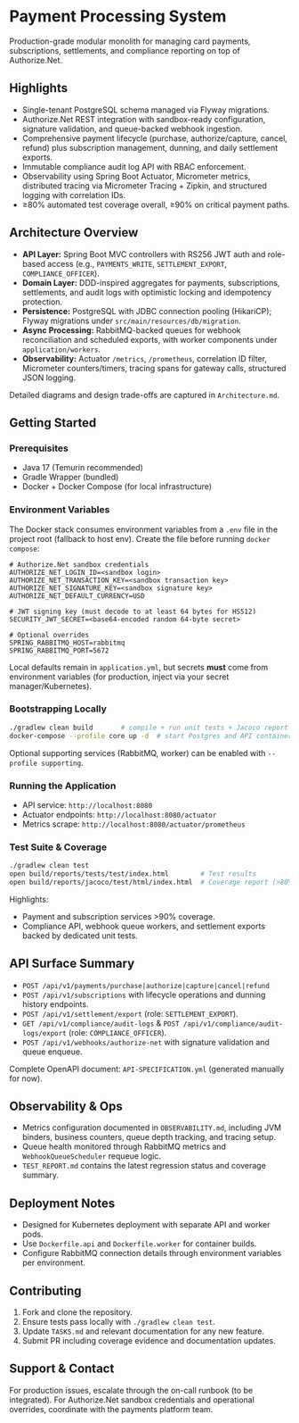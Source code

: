 # Payment Processing System

Production-grade modular monolith for managing card payments, subscriptions, settlements, and compliance reporting on top of Authorize.Net.

## Highlights
- Single-tenant PostgreSQL schema managed via Flyway migrations.
- Authorize.Net REST integration with sandbox-ready configuration, signature validation, and queue-backed webhook ingestion.
- Comprehensive payment lifecycle (purchase, authorize/capture, cancel, refund) plus subscription management, dunning, and daily settlement exports.
- Immutable compliance audit log API with RBAC enforcement.
- Observability using Spring Boot Actuator, Micrometer metrics, distributed tracing via Micrometer Tracing + Zipkin, and structured logging with correlation IDs.
- ≥80% automated test coverage overall, ≥90% on critical payment paths.

## Architecture Overview
- **API Layer:** Spring Boot MVC controllers with RS256 JWT auth and role-based access (e.g., `PAYMENTS_WRITE`, `SETTLEMENT_EXPORT`, `COMPLIANCE_OFFICER`).
- **Domain Layer:** DDD-inspired aggregates for payments, subscriptions, settlements, and audit logs with optimistic locking and idempotency protection.
- **Persistence:** PostgreSQL with JDBC connection pooling (HikariCP); Flyway migrations under `src/main/resources/db/migration`.
- **Async Processing:** RabbitMQ-backed queues for webhook reconciliation and scheduled exports, with worker components under `application/workers`.
- **Observability:** Actuator `/metrics`, `/prometheus`, correlation ID filter, Micrometer counters/timers, tracing spans for gateway calls, structured JSON logging.

Detailed diagrams and design trade-offs are captured in `Architecture.md`.

## Getting Started

### Prerequisites
- Java 17 (Temurin recommended)
- Gradle Wrapper (bundled)
- Docker + Docker Compose (for local infrastructure)

### Environment Variables
The Docker stack consumes environment variables from a `.env` file in the project root (fallback to host env). Create the file before running `docker compose`:
```
# Authorize.Net sandbox credentials
AUTHORIZE_NET_LOGIN_ID=<sandbox login>
AUTHORIZE_NET_TRANSACTION_KEY=<sandbox transaction key>
AUTHORIZE_NET_SIGNATURE_KEY=<sandbox signature key>
AUTHORIZE_NET_DEFAULT_CURRENCY=USD

# JWT signing key (must decode to at least 64 bytes for HS512)
SECURITY_JWT_SECRET=<base64-encoded random 64-byte secret>

# Optional overrides
SPRING_RABBITMQ_HOST=rabbitmq
SPRING_RABBITMQ_PORT=5672
```

Local defaults remain in `application.yml`, but secrets **must** come from environment variables (for production, inject via your secret manager/Kubernetes).

### Bootstrapping Locally
```bash
./gradlew clean build       # compile + run unit tests + Jacoco report
docker-compose --profile core up -d  # start Postgres and API container
```
Optional supporting services (RabbitMQ, worker) can be enabled with `--profile supporting`.

### Running the Application
- API service: `http://localhost:8080`
- Actuator endpoints: `http://localhost:8080/actuator`
- Metrics scrape: `http://localhost:8080/actuator/prometheus`

### Test Suite & Coverage
```bash
./gradlew clean test
open build/reports/tests/test/index.html        # Test results
open build/reports/jacoco/test/html/index.html  # Coverage report (>80% overall)
```
Highlights:
- Payment and subscription services >90% coverage.
- Compliance API, webhook queue workers, and settlement exports backed by dedicated unit tests.

## API Surface Summary
- `POST /api/v1/payments/purchase|authorize|capture|cancel|refund`
- `POST /api/v1/subscriptions` with lifecycle operations and dunning history endpoints.
- `POST /api/v1/settlement/export` (role: `SETTLEMENT_EXPORT`).
- `GET /api/v1/compliance/audit-logs` & `POST /api/v1/compliance/audit-logs/export` (role: `COMPLIANCE_OFFICER`).
- `POST /api/v1/webhooks/authorize-net` with signature validation and queue enqueue.

Complete OpenAPI document: `API-SPECIFICATION.yml` (generated manually for now).

## Observability & Ops
- Metrics configuration documented in `OBSERVABILITY.md`, including JVM binders, business counters, queue depth tracking, and tracing setup.
- Queue health monitored through RabbitMQ metrics and `WebhookQueueScheduler` requeue logic.
- `TEST_REPORT.md` contains the latest regression status and coverage summary.

## Deployment Notes
- Designed for Kubernetes deployment with separate API and worker pods.
- Use `Dockerfile.api` and `Dockerfile.worker` for container builds.
- Configure RabbitMQ connection details through environment variables per environment.

## Contributing
1. Fork and clone the repository.
2. Ensure tests pass locally with `./gradlew clean test`.
3. Update `TASKS.md` and relevant documentation for any new feature.
4. Submit PR including coverage evidence and documentation updates.

## Support & Contact
For production issues, escalate through the on-call runbook (to be integrated). For Authorize.Net sandbox credentials and operational overrides, coordinate with the payments platform team.
